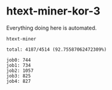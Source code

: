 # htext-miner-kor-3

Everything doing here is automated.

```
htext-miner

total: 4187/4514 (92.75587062472309%)

job0: 744
job1: 734
job2: 1057
job3: 825
job4: 827
```